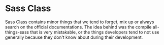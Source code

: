 # Sass Class

Sass Class contains minor things that we tend to forget, mix up or always search on the official documentations. The idea behind was the compile all-things-sass that is very mistakable, or the things developers tend to not use generally because they don't know about during their development.
